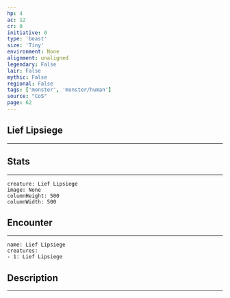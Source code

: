 ```yaml
---
hp: 4
ac: 12
cr: 0
initiative: 0
type: 'beast'    
size: 'Tiny'
environment: None
alignment: unaligned
legendary: False
lair: False
mythic: False
regional: False
tags: ['monster', 'monster/human']
source: "CoS"
page: 62
---
```


## Lief Lipsiege
---



## Stats
---

```statblock
creature: Lief Lipsiege
image: None
columnHeight: 500
columnWidth: 500
```

## Encounter
---

```encounter-table
name: Lief Lipsiege
creatures:
- 1: Lief Lipsiege
```

## Description
---





